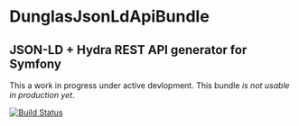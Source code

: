 # DunglasJsonLdApiBundle
## JSON-LD + Hydra REST API generator for Symfony

This a work in progress under active devlopment.
This bundle *is not usable in production yet*.

[![Build Status](https://travis-ci.org/dunglas/DunglasJsonLdApiBundle.svg)](https://travis-ci.org/dunglas/DunglasJsonLdApiBundle)
